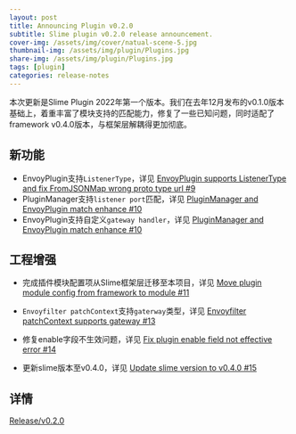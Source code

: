 ```yaml
---
layout: post
title: Announcing Plugin v0.2.0
subtitle: Slime plugin v0.2.0 release announcement.
cover-img: /assets/img/cover/natual-scene-5.jpg
thumbnail-img: /assets/img/plugin/Plugins.jpg
share-img: /assets/img/plugin/Plugins.jpg
tags: [plugin]
categories: release-notes
---
```




本次更新是Slime Plugin 2022年第一个版本。我们在去年12月发布的v0.1.0版本基础上，着重丰富了模块支持的匹配能力，修复了一些已知问题，同时适配了framework v0.4.0版本，与框架层解耦得更加彻底。



## 新功能

- EnvoyPlugin支持`ListenerType`，详见 [EnvoyPlugin supports ListenerType and fix FromJSONMap wrong proto type url #9](https://github.com/slime-io/plugin/pull/9)
- PluginManager支持`listener port`匹配，详见 [PluginManager and EnvoyPlugin match enhance #10](https://github.com/slime-io/plugin/pull/10)
- EnvoyPlugin支持自定义`gateway handler`，详见 [PluginManager and EnvoyPlugin match enhance #10](https://github.com/slime-io/plugin/pull/10)



## 工程增强

- 完成插件模块配置项从Slime框架层迁移至本项目，详见 [Move plugin module config from framework to module #11](https://github.com/slime-io/plugin/pull/11)

- `Envoyfilter patchContext`支持`gaterway`类型，详见 [Envoyfilter patchContext supports gateway #13](https://github.com/slime-io/plugin/pull/13)
- 修复enable字段不生效问题，详见 [Fix plugin enable field not effective error #14](https://github.com/slime-io/plugin/pull/14)
- 更新slime版本至v0.4.0，详见 [Update slime version to v0.4.0 #15](https://github.com/slime-io/plugin/pull/15)



## 详情

[Release/v0.2.0](https://github.com/slime-io/plugin/releases/tag/v0.2.0)

